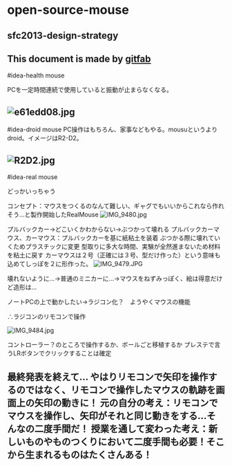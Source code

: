 # open-source-mouse
## sfc2013-design-strategy   
This document is made by [gitfab](http://gitfab.org)
---
#idea-health mouse

PCを一定時間連続で使用していると振動が止まらなくなる。

![e61edd08.jpg](https://raw.github.com/takerock/open-source-mouse/master/gitfab/resources/e61edd08.jpg)
---
#idea-droid mouse
PC操作はもちろん、家事などもやる。mousuというよりdroid。イメージはR2-D2。

![R2D2.jpg](https://raw.github.com/takerock/open-source-mouse/master/gitfab/resources/R2D2.jpg)
---
#idea-real mouse

どっかいっちゃう

コンセプト：マウスをつくるのなんて難しい、ギャグでもいいからこれなら作れそう…と製作開始したRealMouse
![IMG_9480.jpg](https://raw.github.com/takerock/open-source-mouse/master/gitfab/resources/IMG_9480.jpg)

プルバックカー→どこいくかわからない→ぶつかって壊れる
プルバックカーマウス、カーマウス：プルバックカーを基に紙粘土を装着
ぶつかる際に壊れていくためプラスチックに変更
型取りに多大な時間、実験が全然進まないため材料を粘土に戻す
カーマウスは２号（正確には３号、型だけ作った）という意味も込めてしっぽを２に形作った。
![IMG_9479.JPG](https://raw.github.com/takerock/open-source-mouse/master/gitfab/resources/IMG_9479.JPG)

壊れないように…→普通のミニカーに…→マウスをねずみっぽく、絵は得意だけど造形は…

ノートPCの上で動かしたい→ラジコン化？　ようやくマウスの機能

∴ラジコンのリモコンで操作



![IMG_9484.jpg](https://raw.github.com/takerock/open-source-mouse/master/gitfab/resources/IMG_9484.jpg)

コントローラー？のところで操作するか、ボールごと移植するか
プレステで言うLRボタンでクリックすることは確定

最終発表を終えて…
やはりリモコンで矢印を操作するのではなく、リモコンで操作したマウスの軌跡を画面上の矢印の動きに！
元の自分の考え：リモコンでマウスを操作し、矢印がそれと同じ動きをする…そんなの二度手間だ！
授業を通して変わった考え：新しいものやものつくりにおいて二度手間も必要！そこから生まれるものはたくさんある！
---
